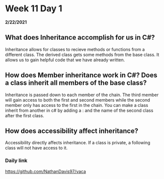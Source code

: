 # Week 11 Day 1
__2/22/2021__

## What does Inheritance accomplish for us in C#?

Inheritance allows for classes to recieve methods or functions from a different class. The derived class gets some methods from the base class. It allows us to gain helpful code that we have already written.

## How does Member inheritance work in C#? Does a class inherit all members of the base class?

Inheritance is passed down to each member of the chain. The third member will gain access to both the first and second members while the second member only has access to the first in the chain. You can make a class inherit from another in c# by adding a : and the name of the second class after the first class.

## How does accessibility affect inheritance?

Accessibility directly affects inheritance. If a class is private, a following class will not have access to it.

### Daily link 
https://github.com/NathanDavis97/vaca